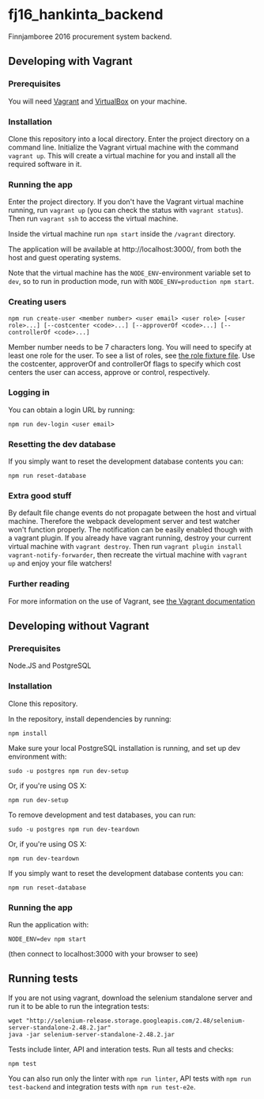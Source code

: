 # fj16_hankinta_backend

Finnjamboree 2016 procurement system backend.

## Developing with Vagrant
### Prerequisites
You will need [Vagrant](https://www.vagrantup.com/) and [VirtualBox](https://www.virtualbox.org/) on your machine.

### Installation
Clone this repository into a local directory. Enter the project directory on a command line. Initialize the Vagrant virtual machine with the command `vagrant up`. This will create a virtual machine for you and install all the required software in it.

### Running the app
Enter the project directory. If you don't have the Vagrant virtual machine running, run `vagrant up` (you can check the status with `vagrant status`). Then run `vagrant ssh` to access the virtual machine.

Inside the virtual machine run `npm start` inside the `/vagrant` directory.

The application will be available at http://localhost:3000/, from both the host and guest operating systems.

Note that the virtual machine has the `NODE_ENV`-environment variable set to `dev`, so to run in production mode, run with `NODE_ENV=production npm start`.

### Creating users
```
npm run create-user <member number> <user email> <user role> [<user role>...] [--costcenter <code>...] [--approverOf <code>...] [--controllerOf <code>...]
```
Member number needs to be 7 characters long. You will need to specify at least one role for the user. To see a list of roles, see [the role fixture file](common/fixtures/all/Role.json). Use the costcenter, approverOf and controllerOf flags to specify which cost centers the user can access, approve or control, respectively.

### Logging in

You can obtain a login URL by running:
```
npm run dev-login <user email>
```

### Resetting the dev database

If you simply want to reset the development database contents you can:
```
npm run reset-database
```

### Extra good stuff
By default file change events do not propagate between the host and virtual machine. Therefore the webpack development server and test watcher won't function properly. The notification can be easily enabled though with a vagrant plugin. If you already have vagrant running, destroy your current virtual machine with `vagrant destroy`. Then run `vagrant plugin install vagrant-notify-forwarder`, then recreate the virtual machine with `vagrant up` and enjoy your file watchers!

### Further reading
For more information on the use of Vagrant, see [the Vagrant documentation](https://docs.vagrantup.com/v2/)

## Developing without Vagrant
### Prerequisites

Node.JS and PostgreSQL

### Installation

Clone this repository.

In the repository, install dependencies by running:
```
npm install
```

Make sure your local PostgreSQL installation is running, and set up dev environment with:
```
sudo -u postgres npm run dev-setup
```

Or, if you're using OS X:
```
npm run dev-setup
```
To remove development and test databases, you can run:
```
sudo -u postgres npm run dev-teardown
```
Or, if you're using OS X:
```
npm run dev-teardown
```
If you simply want to reset the development database contents you can:
```
npm run reset-database
```
### Running the app

Run the application with:
```
NODE_ENV=dev npm start
```
(then connect to localhost:3000 with your browser to see)

## Running tests

If you are not using vagrant, download the selenium standalone server and run it to be able to run the integration tests:

```
wget "http://selenium-release.storage.googleapis.com/2.48/selenium-server-standalone-2.48.2.jar"
java -jar selenium-server-standalone-2.48.2.jar
```

Tests include linter, API and interation tests. Run all tests and checks:
```
npm test
```

You can also run only the linter with `npm run linter`, API tests with `npm run test-backend` and integration tests with `npm run test-e2e`.
